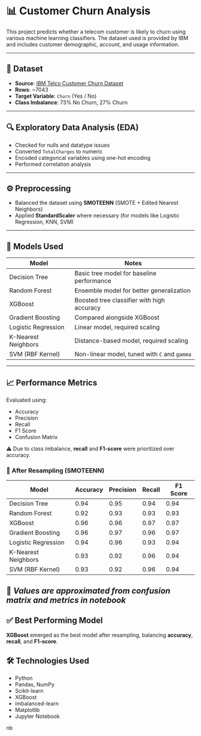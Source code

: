# 📊 Customer Churn Analysis

This project predicts whether a telecom customer is likely to churn using various machine learning classifiers. The dataset used is provided by IBM and includes customer demographic, account, and usage information.

---

## 📁 Dataset

- **Source**: [IBM Telco Customer Churn Dataset](https://www.kaggle.com/datasets/blastchar/telco-customer-churn)
- **Rows**: ~7043
- **Target Variable**: `Churn` (Yes / No)
- **Class Imbalance**: 73% No Churn, 27% Churn

---

## 🔍 Exploratory Data Analysis (EDA)

- Checked for nulls and datatype issues
- Converted `TotalCharges` to numeric
- Encoded categorical variables using one-hot encoding
- Performed correlation analysis

---

## ⚙️ Preprocessing

- Balanced the dataset using **SMOTEENN** (SMOTE + Edited Nearest Neighbors)
- Applied **StandardScaler** where necessary (for models like Logistic Regression, KNN, SVM)

---

## 🤖 Models Used

| Model                   | Notes                                          |
|------------------------|------------------------------------------------|
| Decision Tree          | Basic tree model for baseline performance      |
| Random Forest          | Ensemble model for better generalization       |
| XGBoost                | Boosted tree classifier with high accuracy     |
| Gradient Boosting      | Compared alongside XGBoost                     |
| Logistic Regression    | Linear model, required scaling                 |
| K-Nearest Neighbors    | Distance-based model, required scaling         |
| SVM (RBF Kernel)       | Non-linear model, tuned with `C` and `gamma`  |

---

## 📈 Performance Metrics


Evaluated using:

- Accuracy
- Precision
- Recall
- F1 Score
- Confusion Matrix

⚠️ Due to class imbalance, **recall** and **F1-score** were prioritized over accuracy.

### 🔄 After Resampling (SMOTEENN)

| Model                | Accuracy | Precision | Recall | F1 Score |
|----------------------|----------|-----------|--------|----------|
| Decision Tree        | 0.94     | 0.95      | 0.94   | 0.94     |
| Random Forest        | 0.92     | 0.93      | 0.93   | 0.93     |
| XGBoost              | 0.96     | 0.96      | 0.97   | 0.97     |
| Gradient Boosting    | 0.96     | 0.97      | 0.96   | 0.97     |
| Logistic Regression  | 0.94     | 0.96      | 0.93   | 0.94     |
| K-Nearest Neighbors  | 0.93     | 0.92      | 0.96   | 0.94     |
| SVM (RBF Kernel)     | 0.93     | 0.92      | 0.96   | 0.94     |

📝 *Values are approximated from confusion matrix and metrics in notebook*
---

## ✅ Best Performing Model

**XGBoost** emerged as the best model after resampling, balancing **accuracy**, **recall**, and **F1-score**.

## 🛠️ Technologies Used

- Python
- Pandas, NumPy
- Scikit-learn
- XGBoost
- imbalanced-learn
- Matplotlib
- Jupyter Notebook

nb

